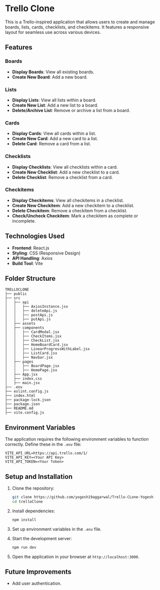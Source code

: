 # Trello Clone

This is a Trello-inspired application that allows users to create and manage boards, lists, cards, checklists, and checkitems. It features a responsive layout for seamless use across various devices.

## Features

### Boards

- **Display Boards**: View all existing boards.
- **Create New Board**: Add a new board.

### Lists

- **Display Lists**: View all lists within a board.
- **Create New List**: Add a new list to a board.
- **Delete/Archive List**: Remove or archive a list from a board.

### Cards

- **Display Cards**: View all cards within a list.
- **Create New Card**: Add a new card to a list.
- **Delete Card**: Remove a card from a list.

### Checklists

- **Display Checklists**: View all checklists within a card.
- **Create New Checklist**: Add a new checklist to a card.
- **Delete Checklist**: Remove a checklist from a card.

### Checkitems

- **Display Checkitems**: View all checkitems in a checklist.
- **Create New Checkitem**: Add a new checkitem to a checklist.
- **Delete Checkitem**: Remove a checkitem from a checklist.
- **Check/Uncheck Checkitem**: Mark a checkitem as complete or incomplete.

## Technologies Used

- **Frontend**: React.js
- **Styling**: CSS (Responsive Design)
- **API Handling**: Axios
- **Build Tool**: Vite

## Folder Structure

```text
TRELLOCLONE
├── public
├── src
│   ├── api
│   │   ├── AxiosInstance.jsx
│   │   ├── deleteApi.js
│   │   ├── postApi.js
│   │   ├── putApi.js
│   ├── assets
│   ├── components
│   │   ├── CardModal.jsx
│   │   ├── CheckItems.jsx
│   │   ├── CheckList.jsx
│   │   ├── HomeBoardCard.jsx
│   │   ├── LinearProgressWithLabel.jsx
│   │   ├── ListCard.jsx
│   │   ├── Navbar.jsx
│   ├── pages
│   │   ├── BoardPage.jsx
│   │   ├── HomePage.jsx
│   ├── App.jsx
│   ├── index.css
│   ├── main.jsx
├── .env
├── eslint.config.js
├── index.html
├── package-lock.json
├── package.json
├── README.md
├── vite.config.js
```

## Environment Variables

The application requires the following environment variables to function correctly. Define these in the `.env` file:

```text
VITE_API_URL=https://api.trello.com/1/
VITE_API_KEY=<Your API Key>
VITE_API_TOKEN=<Your Token>
```

## Setup and Installation

1. Clone the repository:

   ```bash
   git clone https://github.com/yogesh19aggarwal/Trello-CLone-Yogesh
   cd trelloClone
   ```

2. Install dependencies:

   ```bash
   npm install
   ```

3. Set up environment variables in the `.env` file.

4. Start the development server:

   ```bash
   npm run dev
   ```

5. Open the application in your browser at `http://localhost:3000`.

## Future Improvements

- Add user authentication.
